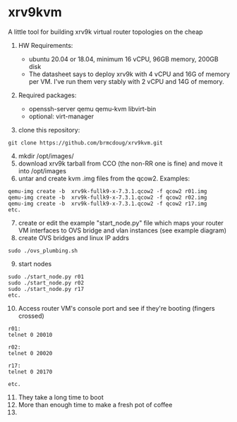 # xrv9kvm
A little tool for building xrv9k virtual router topologies on the cheap

1. HW Requirements: 
    * ubuntu 20.04 or 18.04, minimum 16 vCPU, 96GB memory, 200GB disk
    * The datasheet says to deploy xrv9k with 4 vCPU and 16G of memory per VM.  I've run them very stably with 2 vCPU and 14G of memory.

2. Required packages:
    * openssh-server qemu qemu-kvm libvirt-bin
    * optional: virt-manager

3. clone this repository:
```
git clone https://github.com/brmcdoug/xrv9kvm.git
```

4. mkdir /opt/images/
5. download xrv9k tarball from CCO (the non-RR one is fine) and move it into /opt/images
6. untar and create kvm .img files from the qcow2.  Examples:
```
qemu-img create -b  xrv9k-fullk9-x-7.3.1.qcow2 -f qcow2 r01.img
qemu-img create -b  xrv9k-fullk9-x-7.3.1.qcow2 -f qcow2 r02.img
qemu-img create -b  xrv9k-fullk9-x-7.3.1.qcow2 -f qcow2 r17.img
etc.
```
7. create or edit the example "start_node.py" file which maps your router VM interfaces to OVS bridge and vlan instances (see example diagram)
8. create OVS bridges and linux IP addrs
```
sudo ./ovs_plumbing.sh
```
9. start nodes

```
sudo ./start_node.py r01
sudo ./start_node.py r02
sudo ./start_node.py r17
etc.
```
10. Access router VM's console port and see if they're booting (fingers crossed)

```
r01:
telnet 0 20010

r02:
telnet 0 20020

r17:
telnet 0 20170

etc.
```

11. They take a long time to boot
12. More than enough time to make a fresh pot of coffee
13. 
